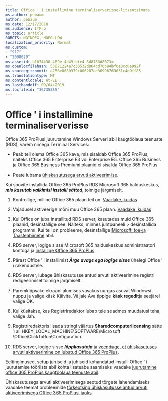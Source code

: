 ```yaml
---
title: Office ' i installimine terminaliserverisse-litsentsimata
ms.author: pebaum
author: pebaum
ms.date: 12/17/2018
ms.audience: ITPro
ms.topic: article
ROBOTS: NOINDEX, NOFOLLOW
localization_priority: Normal
ms.custom:
- "917"
- "2000020"
ms.assetid: b1074430-489e-4d49-bfe4-3d8783d8073c
ms.openlocfilehash: 53071224a7c33532d864cd70b84bf0e3cc6a992f
ms.sourcegitcommit: a256e8680379c006287ae30996763051c4d9ff85
ms.translationtype: MT
ms.contentlocale: et-EE
ms.lasthandoff: 09/04/2019
ms.locfileid: "36735385"
---
```

# <a name="installing-office-on-a-terminal-server"></a>Office ' i installimine terminaliserverisse

Office 365 ProPlusi juurutamine Windows Serveri abil kaugtöölaua teenuste (RDS), varem nimega Terminal Services:
  
- Peab teil olema Office 365 kava, mis sisaldab Office 365 ProPlus, näiteks Office 365 Enterprise E3 või Enterprise E5. Office 365 Business ja Office 365 Business Premiumi plaanid ei sisalda Office 365 ProPlus.

- Peate lubama [ühiskasutusega arvuti aktiveerimise](https://docs.microsoft.com/DeployOffice/overview-of-shared-computer-activation-for-office-365-proplus).

Kui soovite installida Office 365 ProPlus RDS Microsoft 365 halduskeskus, ***mis kasutab vaikimisi installi sätted***, toimige järgmiselt.
  
1. Kontrollige, milline Office 365 plaan teil on. [Vaadake, kuidas](https://docs.microsoft.com/office365/admin/admin-overview/what-subscription-do-i-have)

2. Vajadusel aktiveerige mõni muu Office 365 plaan. [Vaadake, kuidas](https://docs.microsoft.com/office365/admin/subscriptions-and-billing/switch-to-a-different-plan)

3. Kui Office on juba installitud RDS server, kasutades muid Office 365 plaanid, desinstallige see. Näiteks, minnes juhtpaneeli \> desinstallida programmi. Kui teil on probleeme, desinstallige [Microsofti toe-ja Taasteabimehe](https://aka.ms/SARA-OfficeUninstall-Alchemy) abil.

4. RDS server, logige sisse Microsoft 365 halduskeskus administraatori kontoga ja [installige Office 365 ProPlus](https://portal.office.com/OLS/MySoftware.aspx).

5. Pärast Office ' i installimist ***Ärge avage ega logige sisse*** ühelegi Office ' i rakendustele.

6. RDS server, lubage ühiskasutusse antud arvuti aktiveerimine registri redigeerimisel toimige järgmiselt:

1. Paremklõpsake ekraani alumises vasakus nurgas asuvat Windowsi nuppu ja valige käsk Käivita. Väljale Ava tippige **käsk regedit**ja seejärel valige OK.

2. Kui küsitakse, kas Registriredaktor lubab teie seadmes muudatusi teha, valige Jah.

3. Registriredaktoris lisada stringi väärtus **Sharedcomputerlicensing** sätte 1 all HKEY_LOCAL_MACHINE\SOFTWARE\Microsoft \Office\ClickToRun\Configuration.

7. RDS server, logige sisse ***lõppkasutaja*** ja [veenduge, et ühiskasutuses arvuti aktiveerimine on lubatud Office 365 ProPlus](https://docs.microsoft.com/DeployOffice/troubleshoot-issues-with-shared-computer-activation-for-office-365-proplus#verify-that-activation-for-office-365-proplus-succeeded).

Eeltingimused, setup juhiseid ja juhiseid kohandatud installi Office ' i juurutamise tööriista abil kohta lisateabe saamiseks vaadake [juurutamine office 365 ProPlus kaugtöölaua teenuste abil](https://docs.microsoft.com/DeployOffice/deploy-office-365-proplus-by-using-remote-desktop-services).
  
Ühiskasutusega arvuti aktiveerimisega seotud tõrgete lahendamiseks vaadake teemat probleemide [tõrkeotsing ühiskasutusse antud arvuti aktiveerimisega Office 365 ProPlusi jaoks](https://docs.microsoft.com/DeployOffice/troubleshoot-issues-with-shared-computer-activation-for-office-365-proplus).
  
